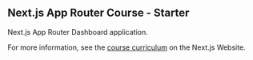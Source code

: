 ## Next.js App Router Course - Starter

Next.js App Router Dashboard application. 

For more information, see the [course curriculum](https://nextjs.org/learn) on the Next.js Website.
